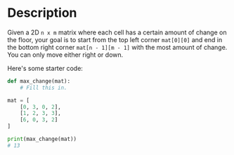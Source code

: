 # Description

Given a 2D `n x m` matrix where each cell has a certain amount of change on the floor, your goal is to start from the top left corner `mat[0][0]` and end in the bottom right corner `mat[n - 1][m - 1]` with the most amount of change. You can only move either right or down.

Here's some starter code:

```Python
def max_change(mat):
    # Fill this in.

mat = [
    [0, 3, 0, 2],
    [1, 2, 3, 3],
    [6, 0, 3, 2]
]

print(max_change(mat))
# 13
```
